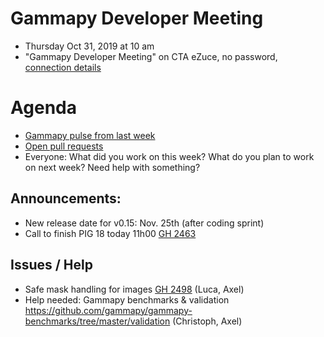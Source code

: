 # Gammapy Developer Meeting

* Thursday Oct 31, 2019 at 10 am
* "Gammapy Developer Meeting" on CTA eZuce, no password, [connection details](../ezuce.txt)

# Agenda

* [Gammapy pulse from last week](https://github.com/gammapy/gammapy/pulse)
* [Open pull requests](https://github.com/gammapy/gammapy/pulls)
* Everyone: What did you work on this week? What do you plan to work on next week? Need help with something?

## Announcements:
* New release date for v0.15: Nov. 25th (after coding sprint)
* Call to finish PIG 18 today 11h00 [GH 2463](https://github.com/gammapy/gammapy/pull/2463) 

## Issues / Help
* Safe mask handling for images [GH 2498](https://github.com/gammapy/gammapy/pull/2498) (Luca, Axel)
* Help needed: Gammapy benchmarks & validation https://github.com/gammapy/gammapy-benchmarks/tree/master/validation (Christoph, Axel)
